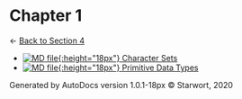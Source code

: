 # Chapter 1

← [Back to Section 4](..)

- [![MD file](https://img.icons8.com/windows/512/4a90e2/regular-document.png){:height="18px"} Character Sets](character_sets.html)
- [![MD file](https://img.icons8.com/windows/512/4a90e2/regular-document.png){:height="18px"} Primitive Data Types](primitive_data_types.html)

Generated by AutoDocs version 1.0.1-18px © Starwort, 2020
